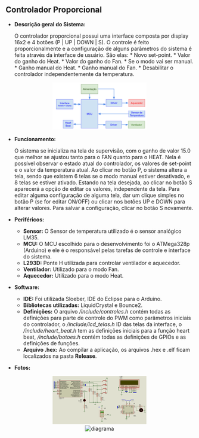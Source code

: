 ## Controlador Proporcional

* **Descrição geral do Sistema:**

   O controlador proporcional possui uma interface composta por display 16x2 e 4 botões (P | UP | DOWN | S). O controle é feito proporcionalmente e a configuração de alguns parâmetros do sistema é feita através da interface de usuário. Sâo elas:
      * Novo set-point.
      * Valor do ganho do Heat.
      * Valor do ganho do Fan.
      * Se o modo vai ser manual.
      * Ganho manual do Heat.
      * Ganho manual do Fan.
      * Desabilitar o controlador independentemente da temperatura.

<div align="center">
   <img src="diagrama_de_blocos.PNG" alt="diagrama" width="50%" height="20%"/></center>
</div>

* **Funcionamento:**

   O sistema se inicializa na tela de supervisão, com o ganho de valor 15.0 que melhor se ajustou tanto para o FAN quanto para o HEAT. Nela é possível observar o estado atual do controlador, os valores de set-point e o valor da temperatura atual. Ao clicar no botão P, o sistema altera a tela, sendo que existem 6 telas se o modo manual estiver desativado, e 8 telas se estiver ativado. Estando na tela desejada, ao clicar no botão S aparecerá a opção de editar os valores, independente da tela. Para editar alguma configuração de alguma tela, dar um clique simples no botão P (se for editar ON/OFF) ou clicar nos botões UP e DOWN para alterar valores. Para salvar a configuração, clicar no botão S novamente.

* **Periféricos:**
   * **Sensor:** O Sensor de temperatura utilizado é o sensor analógico LM35.
   * **MCU:** O MCU escolhido para o desenvolvimento foi o ATMega328p (Arduino) e ele é o responsável pelas tarefas de controle e interface do sistema. 
   * **L293D:** Ponte H utilizada para controlar ventilador e aquecedor.
   * **Ventilador:** Utilizado para o modo Fan.
   * **Aquecedor:** Utilizado para o modo Heat.

* **Software:**
   * **IDE:** Foi utilizada Sloeber, IDE do Eclipse para o Arduino.
   * **Bibliotecas utilizadas:** LiquidCrystal e Bounce2.
   * **Definições:** O arquivo */include/controles.h* contém todas as definições para parte de controle do PWM como parâmetros iniciais do controlador, o */include/lcd_telas.h* ID das telas da interface, o */include/heart_beat.h* tem as definições iniciais para a função heart beat, */include/botoes.h* contém todas as definições de GPIOs e as definições de funções.
   * **Arquivo .hex:** Ao compilar a aplicação, os arquivos .hex e .elf ficam localizados na pasta **Release**. 

 
* **Fotos:**

<div align="center">
   <img src="proteus.PNG" alt="diagrama" width="50%" height="20%"/></center>
</div>
<div align="center">
   <img src="protoboard.PNG" alt="diagrama" width="50%" height="20%"/></center>
</div>
